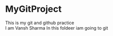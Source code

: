 # MyGitProject
This is my git and github practice 
<br>
I am Vansh Sharma In this foldeer iam going to git 
